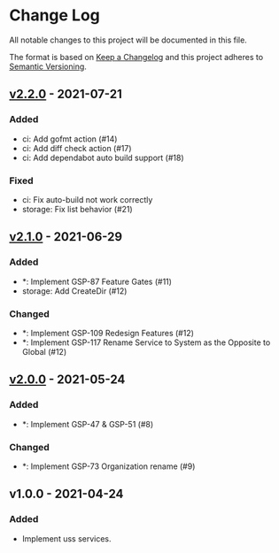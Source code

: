 # Change Log

All notable changes to this project will be documented in this file.

The format is based on [Keep a Changelog](https://keepachangelog.com/)
and this project adheres to [Semantic Versioning](https://semver.org/).

## [v2.2.0] - 2021-07-21

### Added

- ci: Add gofmt action (#14)
- ci: Add diff check action (#17)
- ci: Add dependabot auto build support (#18)

### Fixed

- ci: Fix auto-build not work correctly
- storage: Fix list behavior (#21)

## [v2.1.0] - 2021-06-29

### Added

- *: Implement GSP-87 Feature Gates (#11)
- storage: Add CreateDir (#12)

### Changed

- *: Implement GSP-109 Redesign Features (#12)
- *: Implement GSP-117 Rename Service to System as the Opposite to Global (#12)

## [v2.0.0] - 2021-05-24

### Added

- *: Implement GSP-47 & GSP-51 (#8)

### Changed

- *: Implement GSP-73 Organization rename (#9)

## v1.0.0 - 2021-04-24

### Added

- Implement uss services.

[v2.2.0]: https://github.com/beyondstorage/go-service-uss/compare/v2.1.0...v2.2.0
[v2.1.0]: https://github.com/beyondstorage/go-service-uss/compare/v2.0.0...v2.1.0
[v2.0.0]: https://github.com/beyondstorage/go-service-uss/compare/v1.0.0...v2.0.0
 